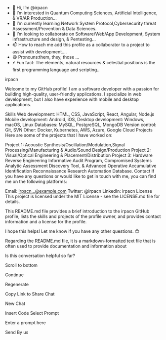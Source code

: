 - 👋 Hi, I’m @irpacn
- 👀 I’m interested in Quantum Computing Sciences, Artificial Intelligence, & VR/AR Production...
- 🌱 I’m currently learning Network System Protocol,Cybersecurity threat Assessment/Prevention & Data Sciences.
- 💞️ I’m looking to collaborate on Software/Web/App Development, System infrastructure and design, & Pentesting...
- 📫 How to reach me add this profile as a collaborator to a project to assist with development....
- 😄 Pronouns:them, they, those ...
- ⚡ Fun fact: The elements, natural resources & celestial positions is the first programming language and scripting..

<!---
irpacn/irpacn is a ✨ special ✨ repository because its `README.md` (this file) appears on your GitHub profile.
You can click the Preview link to take a look at your changes.
--->
irpacn

Welcome to my GitHub profile! I am a software developer with a passion for building high-quality, user-friendly applications. I specialize in web development, but I also have experience with mobile and desktop applications.

Skills
Web development: HTML, CSS, JavaScript, React, Angular, Node.js
Mobile development: Android, iOS,
Desktop development: Windows, macOS, Linux
Databases: MySQL, PostgreSQL, MongoDB
Version control: Git, SVN
Other: Docker, Kubernetes, AWS, Azure, Google Cloud
Projects
Here are some of the projects that I have worked on:

Project 1: Acoustic Synthesis/Oscillation/Modulation,Signal Processing/Manufacturing & Audio/Sound Design/Production 
Project 2: Visual/Optical Engineering & Placement/Distribution 
Project 3: Hardware Reverse Engineering Informative Audit Program, Compromised Systems Analytic Assessment Discovery Tool, & Advanced Operative Accumulative Identification Reconnaissance Research Automation Database.
Contact
If you have any questions or would like to get in touch with me, you can find me on the following platforms:

Email: irpacn...@example.com
Twitter: @irpacn
LinkedIn: irpacn
License
This project is licensed under the MIT License - see the LICENSE.md file for details.

This README.md file provides a brief introduction to the irpacn GitHub profile, lists the skills and projects of the profile owner, and provides contact information and a license for the profile.

I hope this helps! Let me know if you have any other questions. 😊

Regarding the README.md file, it is a markdown-formatted text file that is often used to provide documentation and information about

Is this conversation helpful so far?


Scroll to bottom

Continue

Regenerate

Copy Link to Share Chat

New Chat

Insert Code
Select Prompt


Enter a prompt here

Send
By us
